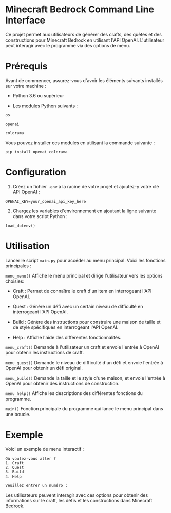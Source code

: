 # Minecraft Bedrock Command Line Interface
Ce projet permet aux utilisateurs de générer des crafts, des quêtes et des constructions pour Minecraft Bedrock en utilisant l'API OpenAI. L'utilisateur peut interagir avec le programme via des options de menu.

# Prérequis
Avant de commencer, assurez-vous d'avoir les éléments suivants installés sur votre machine :

* Python 3.6 ou supérieur

* Les modules Python suivants :

``` os ```

```openai ```

```colorama ```

Vous pouvez installer ces modules en utilisant la commande suivante :

``` pip install openai colorama ```

# Configuration
1. Créez un fichier ```.env``` à la racine de votre projet et ajoutez-y votre clé API OpenAI :

```OPENAI_KEY=your_openai_api_key_here```

2. Chargez les variables d'environnement en ajoutant la ligne suivante dans votre script Python :

```load_dotenv()```

# Utilisation

Lancer le script ```main.py``` pour accéder au menu principal. Voici les fonctions principales :

```menu_menu()```
Affiche le menu principal et dirige l'utilisateur vers les options choisies:

* Craft : Permet de connaître le craft d'un item en interrogeant l'API OpenAI.

* Quest : Génère un défi avec un certain niveau de difficulté en interrogeant l'API OpenAI.

* Build : Génère des instructions pour construire une maison de taille et de style spécifiques en interrogeant l'API OpenAI.

* Help : Affiche l'aide des différentes fonctionnalités.

```menu_craft()```
Demande à l'utilisateur un craft et envoie l'entrée à OpenAI pour obtenir les instructions de craft.

```menu_quest()```
Demande le niveau de difficulté d'un défi et envoie l'entrée à OpenAI pour obtenir un défi original.

```menu_build()```
Demande la taille et le style d'une maison, et envoie l'entrée à OpenAI pour obtenir des instructions de construction.

```menu_help()```
Affiche les descriptions des différentes fonctions du programme.

```main()```
Fonction principale du programme qui lance le menu principal dans une boucle.

# Exemple

Voici un exemple de menu interactif :
```
Où voulez-vous aller ?
1. Craft
2. Quest
3. Build
4. Help

Veuillez entrer un numéro :
```
Les utilisateurs peuvent interagir avec ces options pour obtenir des informations sur le craft, les défis et les constructions dans Minecraft Bedrock.
